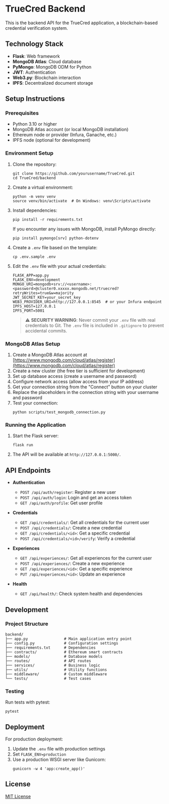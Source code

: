 # TrueCred Backend

This is the backend API for the TrueCred application, a blockchain-based credential verification system.

## Technology Stack

- **Flask**: Web framework
- **MongoDB Atlas**: Cloud database
- **PyMongo**: MongoDB ODM for Python
- **JWT**: Authentication
- **Web3.py**: Blockchain interaction
- **IPFS**: Decentralized document storage

## Setup Instructions

### Prerequisites

- Python 3.10 or higher
- MongoDB Atlas account (or local MongoDB installation)
- Ethereum node or provider (Infura, Ganache, etc.)
- IPFS node (optional for development)

### Environment Setup

1. Clone the repository:

   ```
   git clone https://github.com/yourusername/TrueCred.git
   cd TrueCred/backend
   ```

2. Create a virtual environment:

   ```
   python -m venv venv
   source venv/bin/activate  # On Windows: venv\Scripts\activate
   ```

3. Install dependencies:

   ```
   pip install -r requirements.txt
   ```

   If you encounter any issues with MongoDB, install PyMongo directly:

   ```
   pip install pymongo[srv] python-dotenv
   ```

4. Create a `.env` file based on the template:
   ```
   cp .env.sample .env
   ```

5. Edit the `.env` file with your actual credentials:
   ```
   FLASK_APP=app.py
   FLASK_ENV=development
   MONGO_URI=mongodb+srv://<username>:<password>@cluster0.xxxxx.mongodb.net/truecred?retryWrites=true&w=majority
   JWT_SECRET_KEY=your_secret_key
   WEB3_PROVIDER_URI=http://127.0.0.1:8545  # or your Infura endpoint
   IPFS_HOST=127.0.0.1
   IPFS_PORT=5001
   ```

   > ⚠️ **SECURITY WARNING**: Never commit your `.env` file with real credentials to Git. The `.env` file is included in `.gitignore` to prevent accidental commits.

### MongoDB Atlas Setup

1. Create a MongoDB Atlas account at [https://www.mongodb.com/cloud/atlas/register](https://www.mongodb.com/cloud/atlas/register)
2. Create a new cluster (the free tier is sufficient for development)
3. Set up database access (create a username and password)
4. Configure network access (allow access from your IP address)
5. Get your connection string from the "Connect" button on your cluster
6. Replace the placeholders in the connection string with your username and password
7. Test your connection:
   ```
   python scripts/test_mongodb_connection.py
   ```

### Running the Application

1. Start the Flask server:

   ```
   flask run
   ```

2. The API will be available at `http://127.0.0.1:5000/`.

## API Endpoints

- **Authentication**

  - `POST /api/auth/register`: Register a new user
  - `POST /api/auth/login`: Login and get an access token
  - `GET /api/auth/profile`: Get user profile

- **Credentials**

  - `GET /api/credentials/`: Get all credentials for the current user
  - `POST /api/credentials/`: Create a new credential
  - `GET /api/credentials/<id>`: Get a specific credential
  - `POST /api/credentials/<id>/verify`: Verify a credential

- **Experiences**

  - `GET /api/experiences/`: Get all experiences for the current user
  - `POST /api/experiences/`: Create a new experience
  - `GET /api/experiences/<id>`: Get a specific experience
  - `PUT /api/experiences/<id>`: Update an experience

- **Health**
  - `GET /api/health/`: Check system health and dependencies

## Development

### Project Structure

```
backend/
├── app.py                # Main application entry point
├── config.py             # Configuration settings
├── requirements.txt      # Dependencies
├── contracts/            # Ethereum smart contracts
├── models/               # Database models
├── routes/               # API routes
├── services/             # Business logic
├── utils/                # Utility functions
├── middleware/           # Custom middleware
└── tests/                # Test cases
```

### Testing

Run tests with pytest:

```
pytest
```

## Deployment

For production deployment:

1. Update the `.env` file with production settings
2. Set `FLASK_ENV=production`
3. Use a production WSGI server like Gunicorn:
   ```
   gunicorn -w 4 'app:create_app()'
   ```

## License

[MIT License](LICENSE)

